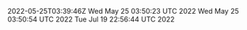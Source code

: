 2022-05-25T03:39:46Z
Wed May 25 03:50:23 UTC 2022
Wed May 25 03:50:54 UTC 2022
Tue Jul 19 22:56:44 UTC 2022
